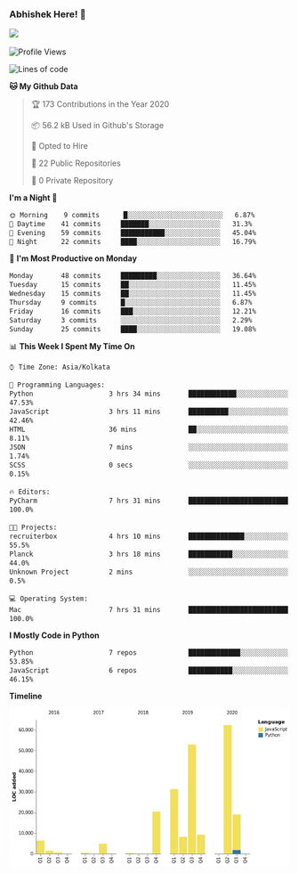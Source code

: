### Abhishek Here! 👋
![](https://komarev.com/ghpvc/?username=5parkp1ug&color=green)

<!--
**5parkp1ug/5parkp1ug** is a ✨ _special_ ✨ repository because its `README.md` (this file) appears on your GitHub profile.

Here are some ideas to get you started:

- 🔭 I’m currently working on ...
- 🌱 I’m currently learning ...
- 👯 I’m looking to collaborate on ...
- 🤔 I’m looking for help with ...
- 💬 Ask me about ...
- 📫 How to reach me: ...
- 😄 Pronouns: ...
- ⚡ Fun fact: ...
-->

<!--START_SECTION:waka-->
![Profile Views](http://img.shields.io/badge/Profile%20Views-0-blue)

![Lines of code](https://img.shields.io/badge/From%20Hello%20World%20I%27ve%20Written-78715%20lines%20of%20code-blue)

**🐱 My Github Data** 

> 🏆 173 Contributions in the Year 2020
 > 
> 📦 56.2 kB Used in Github's Storage 
 > 
> 💼 Opted to Hire
 > 
> 📜 22 Public Repositories
 > 
> 🔑 0 Private Repository 
 > 
**I'm a Night 🦉** 

```text
🌞 Morning    9 commits      █░░░░░░░░░░░░░░░░░░░░░░░░   6.87% 
🌆 Daytime    41 commits     ███████░░░░░░░░░░░░░░░░░░   31.3% 
🌃 Evening    59 commits     ███████████░░░░░░░░░░░░░░   45.04% 
🌙 Night      22 commits     ████░░░░░░░░░░░░░░░░░░░░░   16.79%

```
📅 **I'm Most Productive on Monday** 

```text
Monday       48 commits     █████████░░░░░░░░░░░░░░░░   36.64% 
Tuesday      15 commits     ██░░░░░░░░░░░░░░░░░░░░░░░   11.45% 
Wednesday    15 commits     ██░░░░░░░░░░░░░░░░░░░░░░░   11.45% 
Thursday     9 commits      █░░░░░░░░░░░░░░░░░░░░░░░░   6.87% 
Friday       16 commits     ███░░░░░░░░░░░░░░░░░░░░░░   12.21% 
Saturday     3 commits      ░░░░░░░░░░░░░░░░░░░░░░░░░   2.29% 
Sunday       25 commits     ████░░░░░░░░░░░░░░░░░░░░░   19.08%

```


📊 **This Week I Spent My Time On** 

```text
⌚︎ Time Zone: Asia/Kolkata

💬 Programming Languages: 
Python                   3 hrs 34 mins       ████████████░░░░░░░░░░░░░   47.53% 
JavaScript               3 hrs 11 mins       ██████████░░░░░░░░░░░░░░░   42.46% 
HTML                     36 mins             ██░░░░░░░░░░░░░░░░░░░░░░░   8.11% 
JSON                     7 mins              ░░░░░░░░░░░░░░░░░░░░░░░░░   1.74% 
SCSS                     0 secs              ░░░░░░░░░░░░░░░░░░░░░░░░░   0.15%

🔥 Editors: 
PyCharm                  7 hrs 31 mins       █████████████████████████   100.0%

🐱‍💻 Projects: 
recruiterbox             4 hrs 10 mins       ██████████████░░░░░░░░░░░   55.5% 
Planck                   3 hrs 18 mins       ███████████░░░░░░░░░░░░░░   44.0% 
Unknown Project          2 mins              ░░░░░░░░░░░░░░░░░░░░░░░░░   0.5%

💻 Operating System: 
Mac                      7 hrs 31 mins       █████████████████████████   100.0%

```

**I Mostly Code in Python** 

```text
Python                   7 repos             █████████████░░░░░░░░░░░░   53.85% 
JavaScript               6 repos             ███████████░░░░░░░░░░░░░░   46.15%

```


**Timeline**

![Chart not found](https://github.com/5parkp1ug/5parkp1ug/blob/master/charts/bar_graph.png) 


<!--END_SECTION:waka-->
